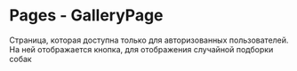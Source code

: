 # Pages - GalleryPage

Страница, которая доступна только для авторизованных пользователей. На ней отображается кнопка, для отображения случайной подборки собак